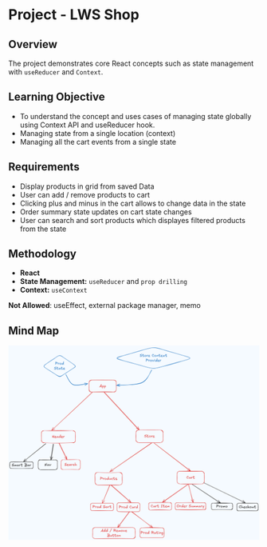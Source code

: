 # Project - LWS Shop

## Overview

The project demonstrates core React concepts such as state management with `useReducer` and `Context`.

## Learning Objective

- To understand the concept and uses cases of managing state globally using Context API and useReducer hook.
- Managing state from a single location (context)
- Managing all the cart events from a single state

## Requirements

- Display products in grid from saved Data
- User can add / remove products to cart
- Clicking plus and minus in the cart allows to change data in the state
- Order summary state updates on cart state changes
- User can search and sort products which displayes filtered products from the state

## Methodology

- **React**
- **State Management:** `useReducer` and `prop drilling`
- **Context:** `useContext`

**Not Allowed**: useEffect, external package manager, memo

## Mind Map

![mind-map](./public/Mindmap-aliv.png)
